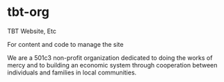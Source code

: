 # tbt-org
TBT Website, Etc

For content and code to manage the site

We are a 501c3 non-profit organization dedicated to doing the works of mercy and to building an economic system through cooperation between individuals and families in local communities.
